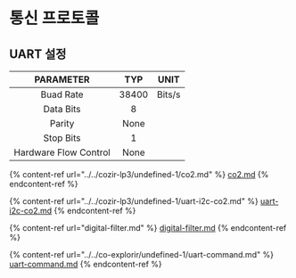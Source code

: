 # 통신 프로토콜

## UART 설정

|       PARAMETER       |  TYP  |  UNIT  |
| :-------------------: | :---: | :----: |
|       Buad Rate       | 38400 | Bits/s |
|       Data Bits       |   8   |        |
|         Parity        |  None |        |
|       Stop Bits       |   1   |        |
| Hardware Flow Control |  None |        |



{% content-ref url="../../cozir-lp3/undefined-1/co2.md" %}
[co2.md](../../cozir-lp3/undefined-1/co2.md)
{% endcontent-ref %}

{% content-ref url="../../cozir-lp3/undefined-1/uart-i2c-co2.md" %}
[uart-i2c-co2.md](../../cozir-lp3/undefined-1/uart-i2c-co2.md)
{% endcontent-ref %}

{% content-ref url="digital-filter.md" %}
[digital-filter.md](digital-filter.md)
{% endcontent-ref %}

{% content-ref url="../../co-explorir/undefined-1/uart-command.md" %}
[uart-command.md](../../co-explorir/undefined-1/uart-command.md)
{% endcontent-ref %}



